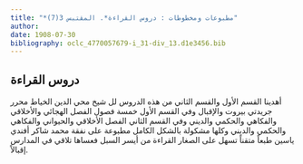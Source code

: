 ```yaml
---
title: "*مطبوعات ومخطوطات : دروس القراءة*. المقتبس 3(7)"
author: 
date: 1908-07-30
bibliography: oclc_4770057679-i_31-div_13.d1e3456.bib
---
```




##  دروس القراءة 


 أهدينا  القسم الأول والقسم الثاني  من هذه الدروس لل  شيخ محي الدين الخياط  محرر جريدتي   بيروت والإقبال وفي القسم الأول  خمسة  فصول الفصل الهجائي والأخلاقي والفكاهي والحكمي والديني وفي القسم الثاني الفصل الأخلاقي والحيواني والفكاهي والحكمي والديني وكلها مشكولة بالشكل الكامل  مطبوعة على نفقة  محمد شاكر أفندي ياسين  طبعاً متقناً تسهل على الصغار القراءة من أيسر السبل فعساها تلاقي في المدارس إقبالاً. 
